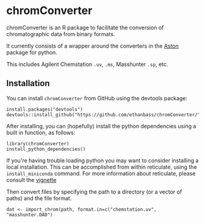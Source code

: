 # chromConverter
chromConverter is an R package to facilitate the conversion of chromatographic data from binary formats. 

It currently consists of a wrapper around the converters in the [Aston](https://github.com/bovee/aston) package for python.

This includes Agilent Chemstation `.uv`, `.ms`, Masshunter `.sp`, etc.

## Installation
You can install `chromConverter` from GitHub using the devtools package:
```
install.packages("devtools")
devtools::install_github("https://github.com/ethanbass/chromConverter/")
```

After installing, you can (hopefully) install the python dependencies using a built in function, as follows:

```
library(chromConverter)
install_python_dependencies()
```

If you're having trouble loading python you may want to consider installing a local installation. This can be accomplished from within reticulate, using the `install_miniconda` command. For more information about reticulate, please consult the [vignette](https://cran.r-project.org/web/packages/reticulate/vignettes/calling_python.html)

Then convert files by specifying the path to a directory (or a vector of paths) and the file format.

```
dat <- import_chrom(path, format.in=c("chemstation.uv", "masshunter.DAD")
```
